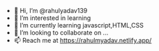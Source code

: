 - 👋 Hi, I’m @rahulyadav139
- 👀 I’m interested in learning
- 🌱 I’m currently learning javascript,HTML,CSS
- 💞️ I’m looking to collaborate on ...
- 📫 Reach me at https://rahulmyadav.netlify.app/

<!---
rahulyadav139/rahulyadav139 is a ✨ special ✨ repository because its `README.md` (this file) appears on your GitHub profile.
You can click the Preview link to take a look at your changes.
--->
